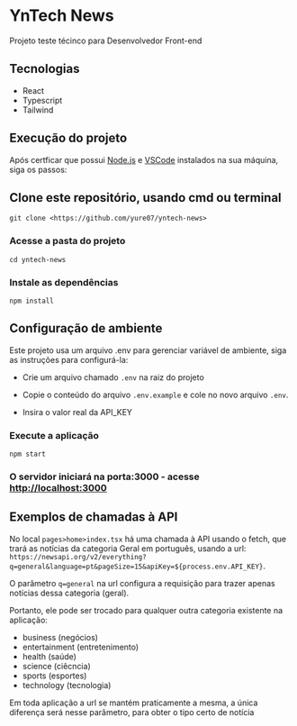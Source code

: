 # YnTech News

Projeto teste técinco para Desenvolvedor Front-end

## Tecnologias

- React
- Typescript
- Tailwind

## Execução do projeto

Após certficar que possui [Node.js](https://nodejs.org/en/) e [VSCode](https://code.visualstudio.com/) instalados na sua máquina, siga os passos:

## Clone este repositório, usando cmd ou terminal
`git clone <https://github.com/yure07/yntech-news>`

### Acesse a pasta do projeto
`cd yntech-news`

### Instale as dependências
`npm install`

## Configuração de ambiente
Este projeto usa um arquivo .env para gerenciar variável de ambiente, siga as instruções para configurá-la:

- Crie um arquivo chamado `.env` na raiz do projeto

- Copie o conteúdo do arquivo `.env.example` e cole no novo arquivo `.env`.

- Insira o valor real da API_KEY

### Execute a aplicação
`npm start`

### O servidor iniciará na porta:3000 - acesse <http://localhost:3000>

## Exemplos de chamadas à API

No local `pages>home>index.tsx` há uma chamada à API usando o fetch, que trará as notícias da categoria Geral em português, usando a url: `https://newsapi.org/v2/everything?q=general&language=pt&pageSize=15&apiKey=${process.env.API_KEY}`.

O parâmetro `q=general` na url configura a requisição para trazer apenas notícias dessa categoria (geral).

Portanto, ele pode ser trocado para qualquer outra categoria existente na aplicação:
- business (negócios)
- entertainment (entretenimento)
- health (saúde)
- science (ciêcncia)
- sports (esportes)
- technology (tecnologia)

Em toda aplicação a url se mantém praticamente a mesma, a única diferença será nesse parâmetro, para obter o tipo certo de notícia
